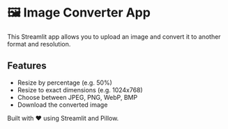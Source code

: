 # 🖼️ Image Converter App

This Streamlit app allows you to upload an image and convert it to another format and resolution.

## Features
- Resize by percentage (e.g. 50%)
- Resize to exact dimensions (e.g. 1024x768)
- Choose between JPEG, PNG, WebP, BMP
- Download the converted image

Built with ❤️ using Streamlit and Pillow.

